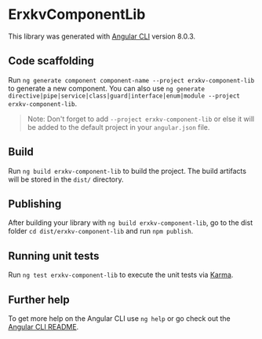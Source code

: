 # ErxkvComponentLib

This library was generated with [Angular CLI](https://github.com/angular/angular-cli) version 8.0.3.

## Code scaffolding

Run `ng generate component component-name --project erxkv-component-lib` to generate a new component. You can also use `ng generate directive|pipe|service|class|guard|interface|enum|module --project erxkv-component-lib`.
> Note: Don't forget to add `--project erxkv-component-lib` or else it will be added to the default project in your `angular.json` file. 

## Build

Run `ng build erxkv-component-lib` to build the project. The build artifacts will be stored in the `dist/` directory.

## Publishing

After building your library with `ng build erxkv-component-lib`, go to the dist folder `cd dist/erxkv-component-lib` and run `npm publish`.

## Running unit tests

Run `ng test erxkv-component-lib` to execute the unit tests via [Karma](https://karma-runner.github.io).

## Further help

To get more help on the Angular CLI use `ng help` or go check out the [Angular CLI README](https://github.com/angular/angular-cli/blob/master/README.md).

